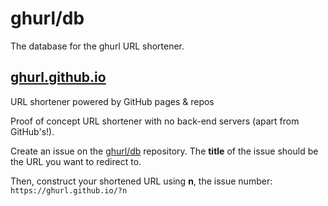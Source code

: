 # ghurl/db

The database for the ghurl URL shortener.

## [ghurl.github.io](https://ghurl.github.io)

URL shortener powered by GitHub pages & repos

Proof of concept URL shortener with no back-end servers (apart from GitHub's!).

Create an issue on the [ghurl/db](https://github.com/ghurl/db/issues) repository.
The **title** of the issue should be the URL you want to redirect to.

Then, construct your shortened URL using **n**, the issue number:
`https://ghurl.github.io/?n`
